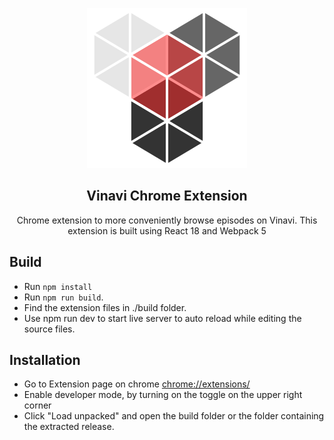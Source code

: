 <p align="center"><img src="src/images/icon.svg"/></p>

<h2 align="center">Vinavi Chrome Extension</h2>

<p align="center">Chrome extension to more conveniently browse episodes on Vinavi. This extension is built using React 18 and Webpack 5</p>

## Build

* Run `npm install`
* Run `npm run build`.
* Find the extension files in ./build folder.
* Use npm run dev to start live server to auto reload while editing the source files.

## Installation

* Go to Extension page on chrome [chrome://extensions/](chrome://extensions/)
* Enable developer mode, by turning on the toggle on the upper right corner
* Click "Load unpacked" and open the build folder or the folder containing the extracted release.